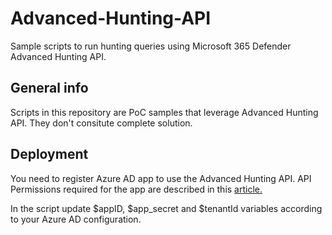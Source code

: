 # Advanced-Hunting-API
Sample scripts to run hunting queries using Microsoft 365 Defender Advanced Hunting API.

## General info
Scripts in this repository are PoC samples that leverage Advanced Hunting API. They don't consitute complete solution.

## Deployment
You need to register Azure AD app to use the Advanced Hunting API.
API Permissions required for the app are described in this [article.](https://docs.microsoft.com/en-us/microsoft-365/security/mtp/api-advanced-hunting?view=o365-worldwide)

In the script update $appID, $app_secret and $tenantId variables according to your Azure AD configuration.
